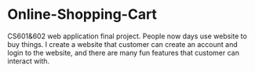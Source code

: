 # Online-Shopping-Cart
CS601&amp;602 web application final project. People now days use website to buy things. I create a website that customer can create an account and login to the website, and there are many fun features that customer can interact with.
